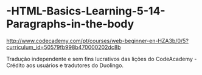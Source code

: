 -HTML-Basics-Learning-5-14-Paragraphs-in-the-body
=================================================

http://www.codecademy.com/pt/courses/web-beginner-en-HZA3b/0/5?curriculum_id=50579fb998b470000202dc8b

Tradução independente e sem fins lucrativos das lições do CodeAcademy - Crédito aos usuários e tradutores do Duolingo.
